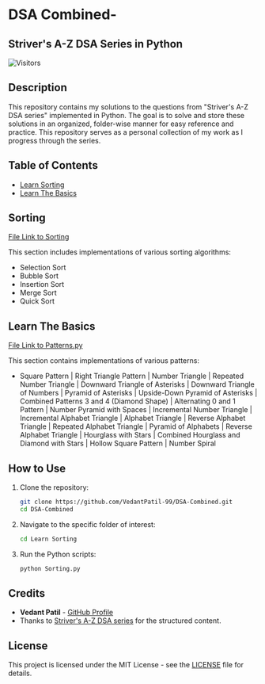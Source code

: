 # DSA Combined-
## Striver's A-Z DSA Series in Python

![Visitors](https://visitor-badge.laobi.icu/badge?page_id=VedantPatil-99.DSA-Combined)

## Description

This repository contains my solutions to the questions from "Striver's A-Z DSA series" implemented in Python. The goal is to solve and store these solutions in an organized, folder-wise manner for easy reference and practice. This repository serves as a personal collection of my work as I progress through the series.

## Table of Contents


- [Learn Sorting](#sorting)
- [Learn The Basics](#learn-the-basics)

## Sorting

[File Link to Sorting](https://github.com/VedantPatil-99/DSA-Combined/blob/main/Learn%20Sorting%2FSorting.py)

This section includes implementations of various sorting algorithms:

- Selection Sort
- Bubble Sort
- Insertion Sort
- Merge Sort
- Quick Sort

## Learn The Basics

[File Link to Patterns.py](https://github.com/VedantPatil-99/DSA-Combined/blob/main/Learn%20The%20Basics/Patterns.py)

This section contains implementations of various patterns:

- Square Pattern | Right Triangle Pattern | Number Triangle | Repeated Number Triangle | Downward Triangle of Asterisks | Downward Triangle of Numbers | Pyramid of Asterisks | Upside-Down Pyramid of Asterisks | Combined Patterns 3 and 4 (Diamond Shape) | Alternating 0 and 1 Pattern | Number Pyramid with Spaces | Incremental Number Triangle | Incremental Alphabet Triangle | Alphabet Triangle | Reverse Alphabet Triangle | Repeated Alphabet Triangle | Pyramid of Alphabets | Reverse Alphabet Triangle | Hourglass with Stars | Combined Hourglass and Diamond with Stars | Hollow Square Pattern | Number Spiral


## How to Use

1. Clone the repository:
    ```bash
    git clone https://github.com/VedantPatil-99/DSA-Combined.git
    cd DSA-Combined
    ```

2. Navigate to the specific folder of interest:
    ```bash
    cd Learn Sorting
    ```

3. Run the Python scripts:
    ```bash
    python Sorting.py
    ```

## Credits

- **Vedant Patil** - [GitHub Profile](https://github.com/VedantPatil-99)
- Thanks to [Striver's A-Z DSA series](https://takeuforward.org/strivers-a2z-dsa-course/strivers-a2z-dsa-course-sheet-2) for the structured content.

## License

This project is licensed under the MIT License - see the [LICENSE](LICENSE) file for details.